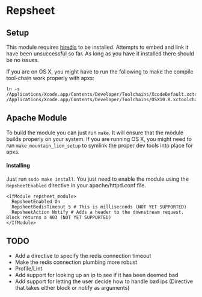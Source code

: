 # Repsheet

## Setup

This module requires [hiredis](https://github.com/redis/hiredis) to be installed. Attempts to embed and link it have been unsuccessful so far. As long as you have it installed there should be no issues.

If you are on OS X, you might have to run the following to make the compile tool-chain work properly with apxs:

```
ln -s /Applications/Xcode.app/Contents/Developer/Toolchains/XcodeDefault.xctoolchain/ /Applications/Xcode.app/Contents/Developer/Toolchains/OSX10.8.xctoolchain
```


## Apache Module

To build the module you can just run `make`. It will ensure that the module builds properly on your system. If you are running OS X, you might need to run `make mountain_lion_setup` to symlink the proper dev tools into place for apxs.

#### Installing

Just run `sudo make install`. You just need to enable the module using the `RepsheetEnabled` directive in your apache/httpd.conf file.

```
<IfModule repsheet_module>
  RepsheetEnabled On
  RepsheetRedisTimeout 5 # This is milliseconds (NOT YET SUPPORTED)
  RepsheetAction Notify # Adds a header to the downstream request. Block returns a 403 (NOT YET SUPPORTED)
</IfModule>
```

## TODO

* Add a directive to specify the redis connection timeout
* Make the redis connection plumbing more robust
* Profile/Lint
* Add support for looking up an ip to see if it has been deemed bad
* Add support for letting the user decide how to handle bad ips (Directive that takes either block or notify as arguments)
